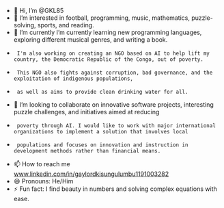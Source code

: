 - 👋 Hi, I’m @GKL85
- 👀 I’m interested in football, programming, music, mathematics, puzzle-solving, sports, and reading.
- 🌱 I’m currently  I’m currently learning new programming languages, exploring different musical genres, and writing a book.
-      I'm also working on creating an NGO based on AI to help lift my country, the Democratic Republic of the Congo, out of poverty.
-      This NGO also fights against corruption, bad governance, and the exploitation of indigenous populations,
-      as well as aims to provide clean drinking water for all.
- 💞️ I’m looking to collaborate on innovative software projects, interesting puzzle challenges, and initiatives aimed at reducing
-      poverty through AI. I would like to work with major international organizations to implement a solution that involves local
-      populations and focuses on innovation and instruction in development methods rather than financial means.
- 📫 How to reach me www.linkedin.com/in/gaylordkisungulumbu1191003282
- 😄 Pronouns: He/Him
- ⚡ Fun fact: I find beauty in numbers and solving complex equations with ease.

<!---
GKL85/GKL85 is a ✨ special ✨ repository because its `README.md` (this file) appears on your GitHub profile.
You can click the Preview link to take a look at your changes.
--->
